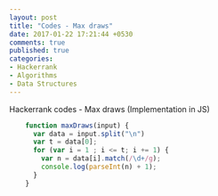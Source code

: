 ```yaml
---
layout: post
title: "Codes - Max draws"
date: 2017-01-22 17:21:44 +0530
comments: true
published: true
categories: 
- Hackerrank
- Algorithms
- Data Structures
---
```

Hackerrank codes - Max draws (Implementation in JS)
``` javascript max-draw.js https://gist.github.com/kiranml1/6d32a8dc396ea6a0896bb3ec05d49913
    function maxDraws(input) {
      var data = input.split("\n")
      var t = data[0];
      for (var i = 1 ; i <= t; i += 1) {
        var n = data[i].match(/\d+/g);
        console.log(parseInt(n) + 1);
      }
    }
```